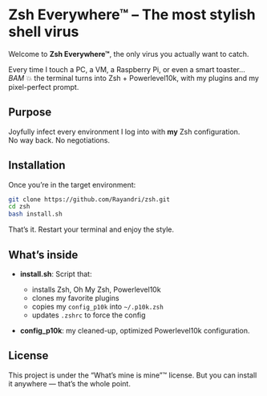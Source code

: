 # Zsh Everywhere™ – The most stylish shell virus

Welcome to **Zsh Everywhere™**, the only virus you actually want to catch.

Every time I touch a PC, a VM, a Raspberry Pi, or even a smart toaster…  
*BAM* 💥 the terminal turns into Zsh + Powerlevel10k, with my plugins and my pixel-perfect prompt.

## Purpose
Joyfully infect every environment I log into with **my** Zsh configuration.  
No way back. No negotiations.

## Installation
Once you’re in the target environment:

```bash
git clone https://github.com/Rayandri/zsh.git
cd zsh
bash install.sh
````

That’s it. Restart your terminal and enjoy the style.

## What’s inside

* **install.sh**: Script that:

  * installs Zsh, Oh My Zsh, Powerlevel10k
  * clones my favorite plugins
  * copies my `config_p10k` into `~/.p10k.zsh`
  * updates `.zshrc` to force the config
* **config\_p10k**: my cleaned-up, optimized Powerlevel10k configuration.

## License

This project is under the “What’s mine is mine”™ license.
But you can install it anywhere — that’s the whole point.

